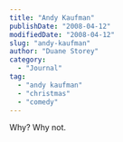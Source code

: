 ```yaml
---
title: "Andy Kaufman"
publishDate: "2008-04-12"
modifiedDate: "2008-04-12"
slug: "andy-kaufman"
author: "Duane Storey"
category:
  - "Journal"
tag:
  - "andy kaufman"
  - "christmas"
  - "comedy"
---
```


Why? Why not.